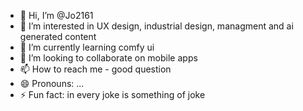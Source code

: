 - 👋 Hi, I’m @Jo2161
- 👀 I’m interested in UX design, industrial design, managment and ai generated content
- 🌱 I’m currently learning comfy ui
- 💞️ I’m looking to collaborate on mobile apps
- 📫 How to reach me - good question
- 😄 Pronouns: ...
- ⚡ Fun fact: in every joke is something of joke

<!---
Jo2161/Jo2161 is a ✨ special ✨ repository because its `README.md` (this file) appears on your GitHub profile.
You can click the Preview link to take a look at your changes.
--->
